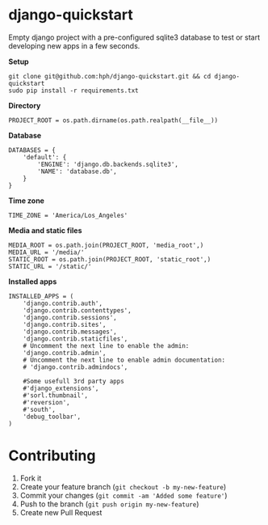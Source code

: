 django-quickstart
=================

Empty django project with a pre-configured sqlite3 database to test or start 
developing new apps in a few seconds.

**Setup**

    git clone git@github.com:hph/django-quickstart.git && cd django-quickstart
    sudo pip install -r requirements.txt

**Directory**
    
    PROJECT_ROOT = os.path.dirname(os.path.realpath(__file__))

**Database**

    DATABASES = {
        'default': {
            'ENGINE': 'django.db.backends.sqlite3',
            'NAME': 'database.db',
        }
    }



**Time zone**

    TIME_ZONE = 'America/Los_Angeles'


**Media and static files**

    MEDIA_ROOT = os.path.join(PROJECT_ROOT, 'media_root',)
    MEDIA_URL = '/media/'
    STATIC_ROOT = os.path.join(PROJECT_ROOT, 'static_root',)
    STATIC_URL = '/static/'

**Installed apps**

    INSTALLED_APPS = (
        'django.contrib.auth',
        'django.contrib.contenttypes',
        'django.contrib.sessions',
        'django.contrib.sites',
        'django.contrib.messages',
        'django.contrib.staticfiles',
        # Uncomment the next line to enable the admin:
        'django.contrib.admin',
        # Uncomment the next line to enable admin documentation:
        # 'django.contrib.admindocs',

        #Some usefull 3rd party apps
        #'django_extensions',
        #'sorl.thumbnail',
        #'reversion',
        #'south',
        'debug_toolbar',
    )


Contributing
============

1. Fork it
2. Create your feature branch (`git checkout -b my-new-feature`)
3. Commit your changes (`git commit -am 'Added some feature'`)
4. Push to the branch (`git push origin my-new-feature`)
5. Create new Pull Request
